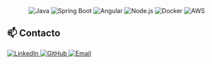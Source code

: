 <div align="center">
  <img src="https://img.shields.io/badge/Java-ED8B00?logo=java&logoColor=white" alt="Java" />
  <img src="https://img.shields.io/badge/Spring_Boot-6DB33F?logo=spring&logoColor=white" alt="Spring Boot" />
  <img src="https://img.shields.io/badge/Angular-DD0031?logo=angular&logoColor=white" alt="Angular" />
  <img src="https://img.shields.io/badge/Node.js-339933?logo=node.js&logoColor=white" alt="Node.js" />
  <img src="https://img.shields.io/badge/Docker-2496ED?logo=docker&logoColor=white" alt="Docker" />
  <img src="https://img.shields.io/badge/AWS-232F3E?logo=amazon-aws&logoColor=white" alt="AWS" />
</div>

## 📫 Contacto

<div align="start">
  <a href="https://linkedin.com/in/sanmartinalvaro" target="_blank">
    <img src="https://img.shields.io/badge/LinkedIn-0A66C2?logo=linkedin" alt="LinkedIn"/>
  </a>
  <a href="https://github.com/alvarosanmartinh" target="_blank">
    <img src="https://img.shields.io/badge/GitHub-181717?logo=github" alt="GitHub"/>
  </a>
  <a href="mailto:alvaro.sanmartinh@gmail.com" target="_blank">
    <img src="https://img.shields.io/badge/Email-D14836?logo=gmail" alt="Email"/>
  </a>
</div>
<!--
**alvarosanmartinh/alvarosanmartinh** is a ✨ _special_ ✨ repository because its `README.md` (this file) appears on your GitHub profile.

Here are some ideas to get you started:

- 🔭 I’m currently working on ...
- 🌱 I’m currently learning ...
- 👯 I’m looking to collaborate on ...
- 🤔 I’m looking for help with ...
- 💬 Ask me about ...
- 📫 How to reach me: ...
- 😄 Pronouns: ...
- ⚡ Fun fact: ...
-->
